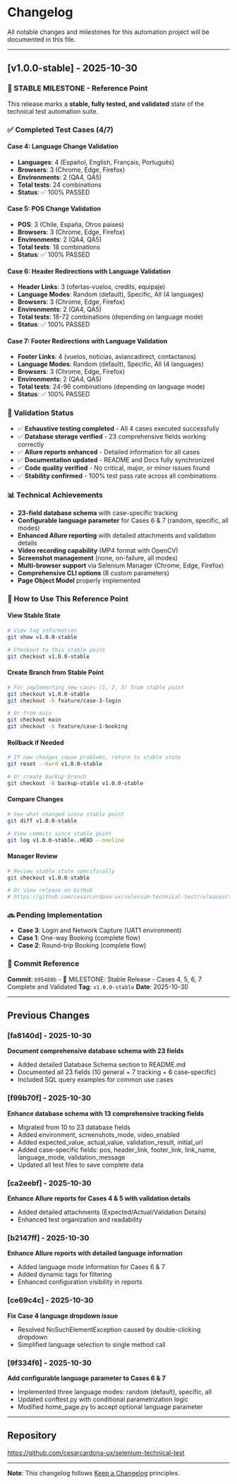 # Changelog

All notable changes and milestones for this automation project will be documented in this file.

---

## [v1.0.0-stable] - 2025-10-30

### 🎯 STABLE MILESTONE - Reference Point

This release marks a **stable, fully tested, and validated** state of the technical test automation suite.

### ✅ Completed Test Cases (4/7)

#### Case 4: Language Change Validation
- **Languages**: 4 (Español, English, Français, Português)
- **Browsers**: 3 (Chrome, Edge, Firefox)
- **Environments**: 2 (QA4, QA5)
- **Total tests**: 24 combinations
- **Status**: ✅ 100% PASSED

#### Case 5: POS Change Validation
- **POS**: 3 (Chile, España, Otros países)
- **Browsers**: 3 (Chrome, Edge, Firefox)
- **Environments**: 2 (QA4, QA5)
- **Total tests**: 18 combinations
- **Status**: ✅ 100% PASSED

#### Case 6: Header Redirections with Language Validation
- **Header Links**: 3 (ofertas-vuelos, credits, equipaje)
- **Language Modes**: Random (default), Specific, All (4 languages)
- **Browsers**: 3 (Chrome, Edge, Firefox)
- **Environments**: 2 (QA4, QA5)
- **Total tests**: 18-72 combinations (depending on language mode)
- **Status**: ✅ 100% PASSED

#### Case 7: Footer Redirections with Language Validation
- **Footer Links**: 4 (vuelos, noticias, aviancadirect, contactanos)
- **Language Modes**: Random (default), Specific, All (4 languages)
- **Browsers**: 3 (Chrome, Edge, Firefox)
- **Environments**: 2 (QA4, QA5)
- **Total tests**: 24-96 combinations (depending on language mode)
- **Status**: ✅ 100% PASSED

### 🎉 Validation Status

- ✅ **Exhaustive testing completed** - All 4 cases executed successfully
- ✅ **Database storage verified** - 23 comprehensive fields working correctly
- ✅ **Allure reports enhanced** - Detailed information for all cases
- ✅ **Documentation updated** - README and Docs fully synchronized
- ✅ **Code quality verified** - No critical, major, or minor issues found
- ✅ **Stability confirmed** - 100% test pass rate across all combinations

### 📊 Technical Achievements

- **23-field database schema** with case-specific tracking
- **Configurable language parameter** for Cases 6 & 7 (random, specific, all modes)
- **Enhanced Allure reporting** with detailed attachments and validation details
- **Video recording capability** (MP4 format with OpenCV)
- **Screenshot management** (none, on-failure, all modes)
- **Multi-browser support** via Selenium Manager (Chrome, Edge, Firefox)
- **Comprehensive CLI options** (8 custom parameters)
- **Page Object Model** properly implemented

### 🔧 How to Use This Reference Point

#### View Stable State
```bash
# View tag information
git show v1.0.0-stable

# Checkout to this stable point
git checkout v1.0.0-stable
```

#### Create Branch from Stable Point
```bash
# For implementing new cases (1, 2, 3) from stable point
git checkout v1.0.0-stable
git checkout -b feature/case-3-login

# Or from main
git checkout main
git checkout -b feature/case-1-booking
```

#### Rollback if Needed
```bash
# If new changes cause problems, return to stable state
git reset --hard v1.0.0-stable

# Or create backup branch
git checkout -b backup-stable v1.0.0-stable
```

#### Compare Changes
```bash
# See what changed since stable point
git diff v1.0.0-stable

# View commits since stable point
git log v1.0.0-stable..HEAD --oneline
```

#### Manager Review
```bash
# Review stable state specifically
git checkout v1.0.0-stable

# Or view release on GitHub
# https://github.com/cesarcardona-ux/selenium-technical-test/releases/tag/v1.0.0-stable
```

### 🔜 Pending Implementation

- **Case 3**: Login and Network Capture (UAT1 environment)
- **Case 1**: One-way Booking (complete flow)
- **Case 2**: Round-trip Booking (complete flow)

### 📝 Commit Reference

**Commit**: `b95488b` - 🎯 MILESTONE: Stable Release - Cases 4, 5, 6, 7 Complete and Validated
**Tag**: `v1.0.0-stable`
**Date**: 2025-10-30

---

## Previous Changes

### [fa8140d] - 2025-10-30
**Document comprehensive database schema with 23 fields**
- Added detailed Database Schema section to README.md
- Documented all 23 fields (10 general + 7 tracking + 6 case-specific)
- Included SQL query examples for common use cases

### [f99b70f] - 2025-10-30
**Enhance database schema with 13 comprehensive tracking fields**
- Migrated from 10 to 23 database fields
- Added environment, screenshots_mode, video_enabled
- Added expected_value, actual_value, validation_result, initial_url
- Added case-specific fields: pos, header_link, footer_link, link_name, language_mode, validation_message
- Updated all test files to save complete data

### [ca2eebf] - 2025-10-30
**Enhance Allure reports for Cases 4 & 5 with validation details**
- Added detailed attachments (Expected/Actual/Validation Details)
- Enhanced test organization and readability

### [b2147ff] - 2025-10-30
**Enhance Allure reports with detailed language information**
- Added language mode information for Cases 6 & 7
- Added dynamic tags for filtering
- Enhanced configuration visibility in reports

### [ce69c4c] - 2025-10-30
**Fix Case 4 language dropdown issue**
- Resolved NoSuchElementException caused by double-clicking dropdown
- Simplified language selection to single method call

### [9f334f6] - 2025-10-30
**Add configurable language parameter to Cases 6 & 7**
- Implemented three language modes: random (default), specific, all
- Updated conftest.py with conditional parametrization logic
- Modified home_page.py to accept optional language parameter

---

## Repository

https://github.com/cesarcardona-ux/selenium-technical-test

---

**Note**: This changelog follows [Keep a Changelog](https://keepachangelog.com/) principles.
